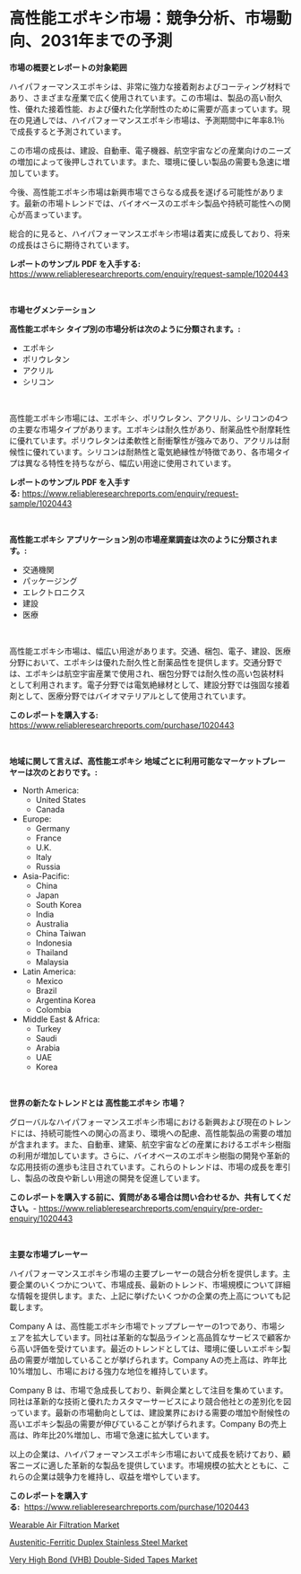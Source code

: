 <p><h1>高性能エポキシ市場：競争分析、市場動向、2031年までの予測</h1></p><p><strong>市場の概要とレポートの対象範囲</strong></p>
<p><p>ハイパフォーマンスエポキシは、非常に強力な接着剤およびコーティング材料であり、さまざまな産業で広く使用されています。この市場は、製品の高い耐久性、優れた接着性能、および優れた化学耐性のために需要が高まっています。現在の見通しでは、ハイパフォーマンスエポキシ市場は、予測期間中に年率8.1％で成長すると予測されています。</p><p>この市場の成長は、建設、自動車、電子機器、航空宇宙などの産業向けのニーズの増加によって後押しされています。また、環境に優しい製品の需要も急速に増加しています。</p><p>今後、高性能エポキシ市場は新興市場でさらなる成長を遂げる可能性があります。最新の市場トレンドでは、バイオベースのエポキシ製品や持続可能性への関心が高まっています。</p><p>総合的に見ると、ハイパフォーマンスエポキシ市場は着実に成長しており、将来の成長はさらに期待されています。</p></p>
<p><strong>レポートのサンプル PDF を入手する:</strong> <a href="https://www.reliableresearchreports.com/enquiry/request-sample/1020443">https://www.reliableresearchreports.com/enquiry/request-sample/1020443</a></p>
<p>&nbsp;</p>
<p><strong>市場セグメンテーション</strong></p>
<p><strong>高性能エポキシ タイプ別の市場分析は次のように分類されます。:</strong></p>
<p><ul><li>エポキシ</li><li>ポリウレタン</li><li>アクリル</li><li>シリコン</li></ul></p>
<p>&nbsp;</p>
<p><p>高性能エポキシ市場には、エポキシ、ポリウレタン、アクリル、シリコンの4つの主要な市場タイプがあります。エポキシは耐久性があり、耐薬品性や耐摩耗性に優れています。ポリウレタンは柔軟性と耐衝撃性が強みであり、アクリルは耐候性に優れています。シリコンは耐熱性と電気絶縁性が特徴であり、各市場タイプは異なる特性を持ちながら、幅広い用途に使用されています。</p></p>
<p><strong>レポートのサンプル PDF を入手する:</strong>&nbsp;<a href="https://www.reliableresearchreports.com/enquiry/request-sample/1020443">https://www.reliableresearchreports.com/enquiry/request-sample/1020443</a></p>
<p>&nbsp;</p>
<p><strong> 高性能エポキシ アプリケーション別の市場産業調査は次のように分類されます。:</strong></p>
<p><ul><li>交通機関</li><li>パッケージング</li><li>エレクトロニクス</li><li>建設</li><li>医療</li></ul></p>
<p>&nbsp;</p>
<p><p>高性能エポキシ市場は、幅広い用途があります。交通、梱包、電子、建設、医療分野において、エポキシは優れた耐久性と耐薬品性を提供します。交通分野では、エポキシは航空宇宙産業で使用され、梱包分野では耐久性の高い包装材料として利用されます。電子分野では電気絶縁材として、建設分野では強固な接着剤として、医療分野ではバイオマテリアルとして使用されています。</p></p>
<p><strong>このレポートを購入する:</strong>&nbsp; <a href="https://www.reliableresearchreports.com/purchase/1020443">https://www.reliableresearchreports.com/purchase/1020443</a></p>
<p>&nbsp;</p>
<p><strong>地域に関して言えば、高性能エポキシ 地域ごとに利用可能なマーケットプレーヤーは次のとおりです。:</strong></p>
<p><ul>
    <li>
        North America:
        <ul>
            <li>United States</li>
            <li>Canada</li>
        </ul>
    </li>
    <li>
        Europe:
        <ul>
            <li>Germany</li>
            <li>France</li>
            <li>U.K.</li>
            <li>Italy</li>
            <li>Russia</li>
        </ul>
    </li>
    <li>
        Asia-Pacific:
        <ul>
            <li>China</li>
            <li>Japan</li>
            <li>South Korea</li>
            <li>India</li>
            <li>Australia</li>
            <li>China Taiwan</li>
            <li>Indonesia</li>
            <li>Thailand</li>
            <li>Malaysia</li>
        </ul>
    </li>
    <li>
        Latin America:
        <ul>
            <li>Mexico</li>
            <li>Brazil</li>
            <li>Argentina Korea</li>
            <li>Colombia</li>
        </ul>
    </li>
    <li>
        Middle East & Africa:
        <ul>
            <li>Turkey</li>
            <li>Saudi</li>
            <li>Arabia</li>
            <li>UAE</li>
            <li>Korea</li>
        </ul>
    </li>
    </ul></p>
<p>&nbsp;</p>
<p><strong>世界の新たなトレンドとは 高性能エポキシ 市場？</strong></p>
<p><p>グローバルなハイパフォーマンスエポキシ市場における新興および現在のトレンドには、持続可能性への関心の高まり、環境への配慮、高性能製品の需要の増加が含まれます。また、自動車、建築、航空宇宙などの産業におけるエポキシ樹脂の利用が増加しています。さらに、バイオベースのエポキシ樹脂の開発や革新的な応用技術の進歩も注目されています。これらのトレンドは、市場の成長を牽引し、製品の改良や新しい用途の開発を促進しています。</p></p>
<p><strong>このレポートを購入する前に、質問がある場合は問い合わせるか、共有してください。</strong>- <a href="https://www.reliableresearchreports.com/enquiry/pre-order-enquiry/1020443">https://www.reliableresearchreports.com/enquiry/pre-order-enquiry/1020443</a></p>
<p>&nbsp;</p>
<p><strong>主要な市場プレーヤー</strong></p>
<p><p>ハイパフォーマンスエポキシ市場の主要プレーヤーの競合分析を提供します。主要企業のいくつかについて、市場成長、最新のトレンド、市場規模について詳細な情報を提供します。また、上記に挙げたいくつかの企業の売上高についても記載します。</p><p>Company A は、高性能エポキシ市場でトッププレーヤーの1つであり、市場シェアを拡大しています。同社は革新的な製品ラインと高品質なサービスで顧客から高い評価を受けています。最近のトレンドとしては、環境に優しいエポキシ製品の需要が増加していることが挙げられます。Company Aの売上高は、昨年比10%増加し、市場における強力な地位を維持しています。</p><p>Company B は、市場で急成長しており、新興企業として注目を集めています。同社は革新的な技術と優れたカスタマーサービスにより競合他社との差別化を図っています。最新の市場動向としては、建設業界における需要の増加や耐候性の高いエポキシ製品の需要が伸びていることが挙げられます。Company Bの売上高は、昨年比20%増加し、市場で急速に拡大しています。</p><p>以上の企業は、ハイパフォーマンスエポキシ市場において成長を続けており、顧客ニーズに適した革新的な製品を提供しています。市場規模の拡大とともに、これらの企業は競争力を維持し、収益を増やしています。</p></p>
<p><strong>このレポートを購入する:</strong>&nbsp;&nbsp;<a href="https://www.reliableresearchreports.com/purchase/1020443">https://www.reliableresearchreports.com/purchase/1020443</a></p>
<p><p><a href="https://view.publitas.com/reportprime-1/wearable-air-filtration-market-with-the-goal-of-estimating-the-market-size-and-future-growth-potential-of-various-market-segments-based-on-component-applications-end-user-and-region/">Wearable Air Filtration Market</a></p><p><a href="https://view.publitas.com/reportprime-1/austenitic-ferritic-duplex-stainless-steel-market-research-report-provides-critical-insights-that-can-help-shape-business-development-and-investment-strategies/">Austenitic-Ferritic Duplex Stainless Steel Market</a></p><p><a href="https://view.publitas.com/reportprime-1/very-high-bond-vhb-double-sided-tapes-market-a-comprehensive-report-of-its-market-share-growth-trends-2023-2030/">Very High Bond (VHB) Double-Sided Tapes Market</a></p></p>